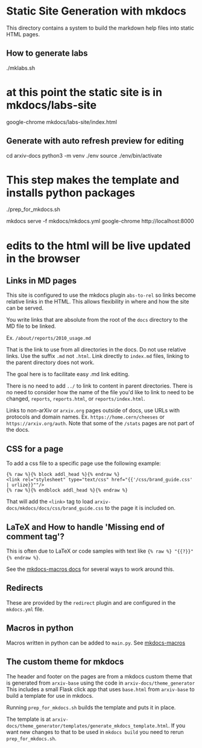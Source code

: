 # Static Site Generation with mkdocs
This directory contains a system to build the markdown help files into
static HTML pages. 

## How to generate labs
  ./mklabs.sh
  # at this point the static site is in mkdocs/labs-site
  google-chrome mkdocs/labs-site/index.html

## Generate with auto refresh preview for editing
  cd arxiv-docs
  python3 -m venv ./env
  source ./env/bin/activate
  
  # This step makes the template and installs python packages
  ./prep_for_mkdocs.sh
  
  mkdocs serve -f mkdocs/mkdocs.yml
  google-chrome http://localhost:8000
  # edits to the html will be live updated in the browser


## Links in MD pages
This site is configured to use the mkdocs plugin `abs-to-rel` so links
become relative links in the HTML. This allows flexibility in where and
how the site can be served.

You write links that are absolute from the root of the `docs`
directory to the MD file to be linked.

Ex. `/about/reports/2010_usage.md` 

That is the link to use from all directories in the docs. Do not use
relative links. Use the suffix `.md` not `.html`. Link directly to
`index.md` files, linking to the parent directory does not work.

The goal here is to facilitate easy .md link editing. 

There is no need to add `../` to link to content in parent
directories. There is no need to consider how the name of the file
you'd like to link to need to be changed, `reports`, `reports.html`,
or `reports/index.html`.

Links to non-arXiv or `arxiv.org` pages outside of docs, use URLs with
protocols and domain names.  Ex. `https://home.cern/cheeses` or
`https://arxiv.org/auth`. Note that some of the `/stats` pages are not
part of the docs.

## CSS for a page
To add a css file to a specific page use the following example:

    {% raw %}{% block addl_head %}{% endraw %}
    <link rel="stylesheet" type="text/css" href="{{'/css/brand_guide.css' | urlize}}""/>
    {% raw %}{% endblock addl_head %}{% endraw %}

That will add the `<link>` tag to load
`arxiv-docs/mkdocs/docs/css/brand_guide.css` to the page it is
included on.

## LaTeX and How to handle 'Missing end of comment tag'?
This is often due to LaTeX or code samples with text like `{% raw %} "{{?}}" {% endraw %}`.

See the [mkdocs-macros docs](https://mkdocs-macros-plugin.readthedocs.io/en/latest/advanced/#code-blocks-containing-similar-languages) for several ways to work around this.

## Redirects
These are provided by the `redirect` plugin and are configured in the
`mkdocs.yml` file.

## Macros in python
Macros written in python can be added to `main.py`. See
[mkdocs-macros](https://mkdocs-macros-plugin.readthedocs.io/)

## The custom theme for mkdocs
The header and footer on the pages are from a mkdocs custom theme that
is generated from `arxiv-base` using the code in
`arxiv-docs/theme_generator` This includes a small Flask click app
that uses `base.html` from `arxiv-base` to build a template for use in
mkdocs.

Running `prep_for_mkdocs.sh` builds the template and puts it in place.

The template is at
`arxiv-docs/theme_generator/templates/generate_mkdocs_template.html`. If
you want new changes to that to be used in `mkdocs build` you need to
rerun `prep_for_mkdocs.sh`.
